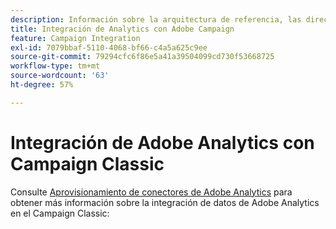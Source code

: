 ```yaml
---
description: Información sobre la arquitectura de referencia, las directrices, los pasos de configuración y las pruebas que los especialistas en implementación deben seguir al integrar Adobe Analytics con Adobe Campaign.
title: Integración de Analytics con Adobe Campaign
feature: Campaign Integration
exl-id: 7079bbaf-5110-4068-bf66-c4a5a625c9ee
source-git-commit: 79294cfc6f86e5a41a39504099cd730f53668725
workflow-type: tm+mt
source-wordcount: '63'
ht-degree: 57%

---
```


# Integración de Adobe Analytics con Campaign Classic

Consulte [Aprovisionamiento de conectores de Adobe Analytics](https://experienceleague.adobe.com/docs/campaign-classic/using/getting-started/connectors/analytics-connector/adobe-analytics-provisioning.html?lang=en) para obtener más información sobre la integración de datos de Adobe Analytics en el Campaign Classic:
